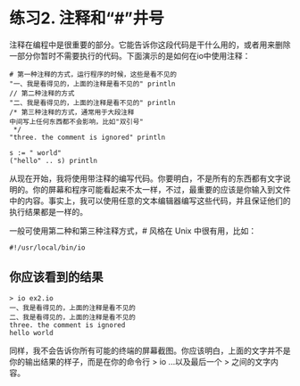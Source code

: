 # 练习2. 注释和“#”井号

注释在编程中是很重要的部分。它能告诉你这段代码是干什么用的，或者用来删除一部分你暂时不需要执行的代码。下面演示的是如何在io中使用注释：

```
# 第一种注释的方式，运行程序的时候，这些是看不见的
"一、我是看得见的，上面的注释是看不见的" println
// 第二种注释的方式
"二、我是看得见的，上面的注释是看不见的" println
/* 第三种注释的方式，通常用于大段注释
中间写上任何东西都不会影响，比如"双引号"
 */
"three. the comment is ignored" println

s := " world"
("hello" .. s) println
```

从现在开始，我将使用带注释的编写代码。你要明白，不是所有的东西都有文字说明的。你的屏幕和程序可能看起来不太一样，不过，最重要的应该是你输入到文件中的内容。事实上，我可以使用任意的文本编辑器编写这些代码，并且保证他们的执行结果都是一样的。

一般可使用第二种和第三种注释方式，\# 风格在 Unix 中很有用，比如：

```
#!/usr/local/bin/io
```

## 你应该看到的结果

```
> io ex2.io
一、我是看得见的，上面的注释是看不见的
二、我是看得见的，上面的注释是看不见的
three. the comment is ignored
hello world
```
同样，我不会告诉你所有可能的终端的屏幕截图。你应该明白，上面的文字并不是你的输出结果的样子，而是在你的命令行 \> io ...以及最后一个 \> 之间的文字内容。

